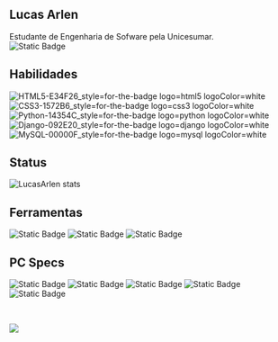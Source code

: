 ## Lucas Arlen
Estudante de Engenharia de Sofware pela Unicesumar. <br>
![Static Badge](https://img.shields.io/badge/Engenharia_de_Software-blue?style=flat-square)


## Habilidades
![HTML5-E34F26_style=for-the-badge logo=html5 logoColor=white](https://github.com/LucasArlen/LucasArlen/assets/53398879/2cd42f9d-0214-4c51-a0cd-b26e607d1b50)
![CSS3-1572B6_style=for-the-badge logo=css3 logoColor=white](https://github.com/LucasArlen/LucasArlen/assets/53398879/54ffe536-7ae6-4cb0-8018-56ec5c126d21)
![Python-14354C_style=for-the-badge logo=python logoColor=white](https://github.com/LucasArlen/LucasArlen/assets/53398879/cbf8ab2a-8e47-435d-9815-0717936328d0)
![Django-092E20_style=for-the-badge logo=django logoColor=white](https://github.com/LucasArlen/LucasArlen/assets/53398879/0e3f81b5-1da3-435f-b5fd-a59e2b44b7cf)
![MySQL-00000F_style=for-the-badge logo=mysql logoColor=white](https://github.com/LucasArlen/LucasArlen/assets/53398879/89e24b3d-6256-4163-ae39-2050340cc10b)

## Status
![LucasArlen stats](https://github-readme-stats.vercel.app/api?username=LucasArlen&show_icons=true&theme=radical) <br>

## Ferramentas
![Static Badge](https://img.shields.io/badge/Visual_Studio_Code-0078D4?style=for-the-badge&logo=visual%20studio%20code&logoColor=white)
![Static Badge](https://img.shields.io/badge/PyCharm-000000.svg?&style=for-the-badge&logo=PyCharm&logoColor=white)
![Static Badge](https://img.shields.io/badge/Linux-0078D6?style=for-the-badge&logo=linux&logoColor=white)

## PC Specs
![Static Badge](https://img.shields.io/badge/AMD-Radeon_RX_6750_XT-ED1C24?style=for-the-badge&logo=amd&logoColor=white)
![Static Badge](https://img.shields.io/badge/AMD-Ryzen_7_5800X-ED1C24?style=for-the-badge&logo=amd&logoColor=white)
![Static Badge](https://img.shields.io/badge/Pop_OS-0078D6?style=for-the-badge&logo=linux&logoColor=white)
![Static Badge](https://img.shields.io/badge/Windows-11-0078D6?style=for-the-badge&logo=windows&logoColor=white)
![Static Badge](https://img.shields.io/badge/RAM-48GB-0078D6?style=for-the-badge)

<br>

![](https://38.media.tumblr.com/9cff938216133142406c9f61970acd2f/tumblr_njjcz1NLp51rnbw6mo1_540.gif)
